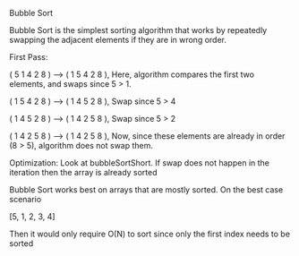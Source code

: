 Bubble Sort

Bubble Sort is the simplest sorting algorithm that works by repeatedly swapping the adjacent elements if they are in wrong order.

First Pass:

( 5 1 4 2 8 ) –> ( 1 5 4 2 8 ), Here, algorithm compares the first two elements, and swaps since 5 > 1.

( 1 5 4 2 8 ) –>  ( 1 4 5 2 8 ), Swap since 5 > 4

( 1 4 5 2 8 ) –>  ( 1 4 2 5 8 ), Swap since 5 > 2

( 1 4 2 5 8 ) –> ( 1 4 2 5 8 ), Now, since these elements are already in order (8 > 5), algorithm does not swap them.

Optimization:
Look at bubbleSortShort.  If swap does not happen in the iteration then the array is already sorted

Bubble Sort works best on arrays that are mostly sorted.  On the best case scenario

[5, 1, 2, 3, 4]

Then it would only require O(N) to sort since only the first index needs to be sorted